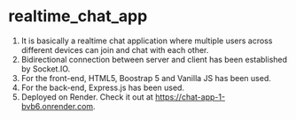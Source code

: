 # realtime_chat_app

1. It is basically a realtime chat application where multiple users across different devices can join and chat with each other. </br>
2. Bidirectional connection between server and client has been established by Socket.IO. </br>
3. For the front-end, HTML5, Boostrap 5 and Vanilla JS has been used. </br>
4. For the back-end, Express.js has been used. </br>
5. Deployed on Render. Check it out at https://chat-app-1-bvb6.onrender.com. </br>
